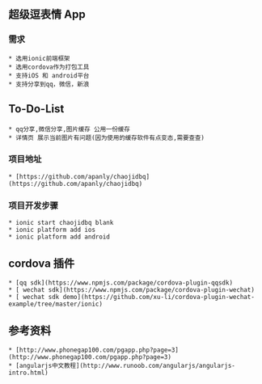 ## 超级逗表情 App
###  需求
    * 选用ionic前端框架
    * 选用cordova作为打包工具
    * 支持iOS 和 android平台
    * 支持分享到qq，微信，新浪

## To-Do-List
    * qq分享,微信分享,图片缓存 公用一份缓存
    * 详情页 展示当前图片有问题(因为使用的缓存软件有点变态,需要查查)

### 项目地址
    * [https://github.com/apanly/chaojidbq](https://github.com/apanly/chaojidbq)
    
### 项目开发步骤
    * ionic start chaojidbq blank
    * ionic platform add ios
    * ionic platform add android
    
## cordova 插件
    * [qq sdk](https://www.npmjs.com/package/cordova-plugin-qqsdk)
    * [ wechat sdk](https://www.npmjs.com/package/cordova-plugin-wechat)
    * [ wechat sdk demo](https://github.com/xu-li/cordova-plugin-wechat-example/tree/master/ionic)
    
## 参考资料
    * [http://www.phonegap100.com/pgapp.php?page=3](http://www.phonegap100.com/pgapp.php?page=3)
    * [angularjs中文教程](http://www.runoob.com/angularjs/angularjs-intro.html)
